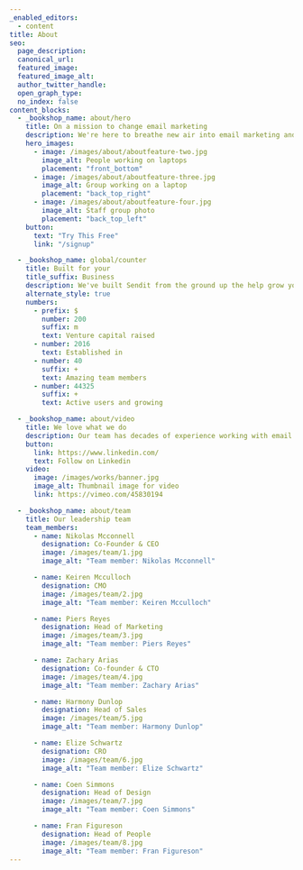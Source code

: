 ```yaml
---
_enabled_editors:
  - content
title: About
seo:
  page_description:
  canonical_url:
  featured_image:
  featured_image_alt:
  author_twitter_handle:
  open_graph_type:
  no_index: false
content_blocks:
  - _bookshop_name: about/hero
    title: On a mission to change email marketing
    description: We're here to breathe new air into email marketing and help grow your business.
    hero_images:
      - image: /images/about/aboutfeature-two.jpg
        image_alt: People working on laptops
        placement: "front_bottom"
      - image: /images/about/aboutfeature-three.jpg
        image_alt: Group working on a laptop
        placement: "back_top_right"
      - image: /images/about/aboutfeature-four.jpg
        image_alt: Staff group photo
        placement: "back_top_left"
    button:
      text: "Try This Free"
      link: "/signup"

  - _bookshop_name: global/counter
    title: Built for your
    title_suffix: Business
    description: We've built Sendit from the ground up the help grow your business faster.
    alternate_style: true
    numbers:
      - prefix: $
        number: 200
        suffix: m
        text: Venture capital raised
      - number: 2016
        text: Established in
      - number: 40
        suffix: +
        text: Amazing team members
      - number: 44325
        suffix: +
        text: Active users and growing

  - _bookshop_name: about/video
    title: We love what we do
    description: Our team has decades of experience working with email marketing campaigns and we’re passionate about helping you connect with your customers.
    button:
      link: https://www.linkedin.com/
      text: Follow on Linkedin
    video:
      image: /images/works/banner.jpg
      image_alt: Thumbnail image for video
      link: https://vimeo.com/45830194

  - _bookshop_name: about/team
    title: Our leadership team
    team_members:
      - name: Nikolas Mcconnell
        designation: Co-Founder & CEO
        image: /images/team/1.jpg
        image_alt: "Team member: Nikolas Mcconnell"

      - name: Keiren Mcculloch
        designation: CMO
        image: /images/team/2.jpg
        image_alt: "Team member: Keiren Mcculloch"

      - name: Piers Reyes
        designation: Head of Marketing
        image: /images/team/3.jpg
        image_alt: "Team member: Piers Reyes"

      - name: Zachary Arias
        designation: Co-founder & CTO
        image: /images/team/4.jpg
        image_alt: "Team member: Zachary Arias"

      - name: Harmony Dunlop
        designation: Head of Sales
        image: /images/team/5.jpg
        image_alt: "Team member: Harmony Dunlop"

      - name: Elize Schwartz
        designation: CRO
        image: /images/team/6.jpg
        image_alt: "Team member: Elize Schwartz"

      - name: Coen Simmons
        designation: Head of Design
        image: /images/team/7.jpg
        image_alt: "Team member: Coen Simmons"

      - name: Fran Figureson
        designation: Head of People
        image: /images/team/8.jpg
        image_alt: "Team member: Fran Figureson"
---
```

